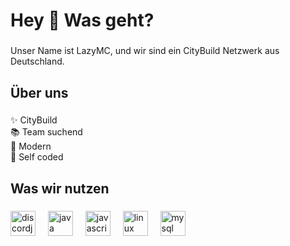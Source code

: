 <h1 align="left">Hey 👋 Was geht?</h1>

###

<p align="left">Unser Name ist LazyMC, und wir sind ein CityBuild Netzwerk aus Deutschland.</p>

###

<h2 align="left">Über uns</h2>

###

<p align="left">✨ CityBuild<br>📚 Team suchend<br>🎯 Modern<br>🎲 Self coded</p>

###

<h2 align="left">Was wir nutzen</h2>

###

<div align="left">
  <img src="https://cdn.jsdelivr.net/gh/devicons/devicon/icons/discordjs/discordjs-original.svg" height="40" alt="discordjs logo"  />
  <img width="12" />
  <img src="https://cdn.jsdelivr.net/gh/devicons/devicon/icons/java/java-original.svg" height="40" alt="java logo"  />
  <img width="12" />
  <img src="https://cdn.jsdelivr.net/gh/devicons/devicon/icons/javascript/javascript-original.svg" height="40" alt="javascript logo"  />
  <img width="12" />
  <img src="https://cdn.jsdelivr.net/gh/devicons/devicon/icons/linux/linux-original.svg" height="40" alt="linux logo"  />
  <img width="12" />
  <img src="https://cdn.jsdelivr.net/gh/devicons/devicon/icons/mysql/mysql-original.svg" height="40" alt="mysql logo"  />
</div>

###
